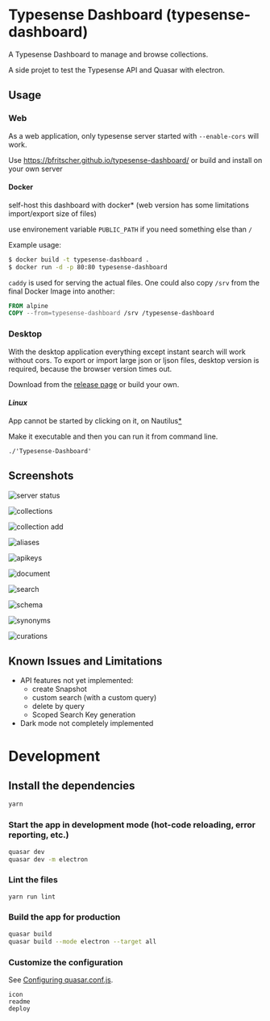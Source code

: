 # Typesense Dashboard (typesense-dashboard)

A Typesense Dashboard to manage and browse collections.

A side projet to test the Typesense API and Quasar with electron.

## Usage

### Web
As a web application, only typesense server started with `--enable-cors` will work.

Use https://bfritscher.github.io/typesense-dashboard/ or build and install on your own server

#### Docker

self-host this dashboard with docker* (web version has some limitations import/export size of files)

use environement variable `PUBLIC_PATH` if you need something else than `/`

Example usage:
```bash
$ docker build -t typesense-dashboard .
$ docker run -d -p 80:80 typesense-dashboard
```

`caddy` is used for serving the actual files.
One could also copy `/srv` from the final Docker Image into another:
```Dockerfile
FROM alpine
COPY --from=typesense-dashboard /srv /typesense-dashboard
```

### Desktop

With the desktop application everything except instant search will work without cors.
To export or import large json or ljson files, desktop version is required, because the browser version times out.

Download from the [release page](https://github.com/bfritscher/typesense-dashboard/releases) or build your own.

#### *Linux*
App cannot be started by clicking on it, on Nautilus[*](https://stackoverflow.com/questions/55060402/electron-executable-not-recognized-by-nautilus)

Make it executable and then you can run it from command line.
```
./'Typesense-Dashboard'
```


## Screenshots

![server status](docs/images/server.png)

![collections](docs/images/collections.png)

![collection add](docs/images/collection_add.png)

![aliases](docs/images/aliases.png)

![apikeys](docs/images/apikeys.png)

![document](docs/images/document.png)

![search](docs/images/search.png)

![schema](docs/images/schema.png)

![synonyms](docs/images/synonyms.png)

![curations](docs/images/curations.png)


## Known Issues and Limitations
- API features not yet implemented:
    - create Snapshot
    - custom search (with a custom query)
    - delete by query
    - Scoped Search Key generation
- Dark mode not completely implemented

# Development
## Install the dependencies
```bash
yarn
```

### Start the app in development mode (hot-code reloading, error reporting, etc.)
```bash
quasar dev
quasar dev -m electron
```

### Lint the files
```bash
yarn run lint
```

### Build the app for production
```bash
quasar build
quasar build --mode electron --target all
```

### Customize the configuration
See [Configuring quasar.conf.js](https://v2.quasar.dev/quasar-cli/quasar-conf-js).

    icon
    readme
    deploy


